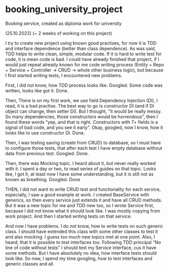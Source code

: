 # booking_university_project
Booking service, created as diploma work for university

(25.10.2023) (~ 2 weeks of working on this project)

I try to create new project using known good practises, for now it is TDD and interface dependence 
(better than class dependence). As was said, TDD helps to write clean, simple, modular code.
If it is hard to write test for code, it is mean code is bad. I could have already finished that project,
if I would just repeat already known for me code writing process 
(Entity + Repo + Service + Controller -> CRUD -> whole other business logic), 
but because I first started writing tests, I encountered new problems.

First, I did not know, how TDD process looks like. Googled. Some code was written, looks like got it. 
Done.

Then, There is on my first work, we use field Dependency Injection (DI), I read, it is a bad practise.
The best way to go is constructor DI (and if DI object can change, then setter DI). But I thought, 
"it would be really messy. So many dependencies, those constructors would be horrendous", then I found
these words "yep, and that is right. Constructors with 7+ fields is a signal of bad code, 
and you see it early". Okay, googled, now I know, how it looks like to use constructor DI. Done.

Then, I was testing saving (create from CRUD) to database, so I must have to configure those tests, 
that after each test I have empty database without data from previous test. Googled. Done.

Then, there was Mocking topic. I heard about it, but never really worked with it. I spent a day or two, 
to read series of guides on that topic. Looks like, I got it, at least now I have some understanding, 
but it is still not as known as breathing. Googled. Done

THEN, I did not want to write CRUD test and functionality for each service, especially, 
I saw a good example at work. I created BaseService with generics, so then every service just extends it
and have all CRUD methods. But it was a new topic for me and TDD new too, so I wrote Service first, 
because I did not know what it should look like. I was mostly copying from work project.
And then I started writing tests on that service.

And now I have problems. I do not know, how to write tests on such generic class. I should have extended
this class with some other classes to test it and also mocking. I guess too much new topics met at one point.
Also, I heard, that it is possible to test interfaces too. Following TDD principal "No line of code 
without tests" I should test my Service interface, cus it have some methods. 
But I have absolutely no idea, how interface tests should look like. So now, 
I spend my time googling, how to test interfaces and generic classes and all.